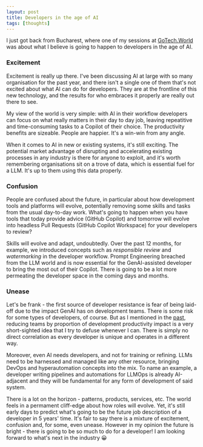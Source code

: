 ```yaml
---
layout: post
title: Developers in the age of AI
tags: [thoughts]
---
```

I just got back from Bucharest, where one of my sessions at [GoTech.World](https://www.gotech.world/build-ai-stage-agenda2024) was about what I believe is going to happen to developers in the age of AI.

### Excitement
Excitement is really up there. I've been discussing AI at large with so many organisation for the past year, and there isn't a single one of them that's not excited about what AI can do for developers. They are at the frontline of this new technology, and the results for who embraces it properly are really out there to see. 

My view of the world is very simple: with AI in their workflow developers can focus on what really matters in their day to day job, leaving repeatitive and time-consuming tasks to a Copilot of their choice. The productivity benefits are sizeable. People are happier. It's a win-win from any angle.

When it comes to AI in new or existing systems, it's still exciting. The potential market advantage of disrupting and accelerating existing processes in any industry is there for anyone to exploit, and it's worth remembering organisations sit on a trove of data, which is essential fuel for a LLM. It's up to them using this data properly.

### Confusion
People are confused about the future, in particular about how development tools and platforms will evolve, potentially removing some skills and tasks from the usual day-to-day work. What's going to happen when you have tools that today provide advice (GitHub Copilot) and tomorrow will evolve into headless Pull Requests (GitHub Copilot Workspace) for your developers to review?

Skills will evolve and adapt, undoubtedly. Over the past 12 months, for example, we introduced concepts such as _responsible review_ and _watermarking_ in the developer workflow. Prompt Engineering breached from the LLM world and is now essential for the GenAI-assisted developer to bring the most out of their Copilot. There is going to be a lot more permeating the developer space in the coming days and months.

### Unease
Let's be frank - the first source of developer resistance is fear of being laid-off due to the impact GenAI has on development teams. There is some risk for some types of developers, of course. But as I mentioned in the [past](), reducing teams by proportion of development productivity impact is a very short-sighted idea that I try to defuse whenever I can. There is simply no direct correlation as every developer is unique and operates in a different way. 

Moreover, even AI needs developers, and not for training or refining. LLMs need to be harnessed and managed like any other resource, bringing DevOps and hyperautomation concepts into the mix. To name an example, a developer writing pipelines and automations for LLMOps is already AI-adjacent and they will be fundamental for any form of development of said system.

There is a lot on the horizon - patterns, products, services, etc. The world feels in a permament cliff-edge about how roles will evolve. Yet, it's still early days to predict what's going to be the future job description of a developer in 5 years' time. It's fair to say there is a mixture of excitement, confusion and, for some, even unease. However in my opinion the future is bright - there is going to be so much to do for a developer! I am looking forward to what's next in the industry 😀
